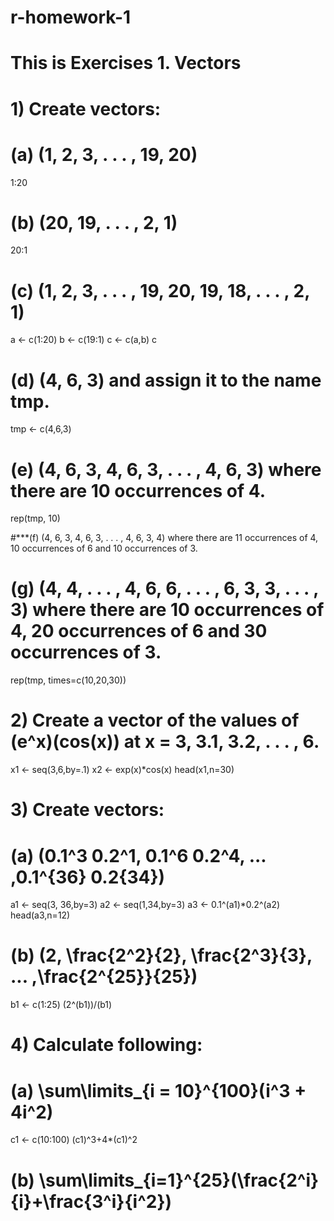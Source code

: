 # r-homework-1
# This is Exercises 1. Vectors

# 1) Create vectors:

#   (a) (1, 2, 3, . . . , 19, 20)

1:20

#   (b) (20, 19, . . . , 2, 1)

20:1

#   (c) (1, 2, 3, . . . , 19, 20, 19, 18, . . . , 2, 1)

a <- c(1:20)
b <- c(19:1)
c <- c(a,b)
c

#   (d) (4, 6, 3) and assign it to the name tmp.

tmp <- c(4,6,3)

#   (e) (4, 6, 3, 4, 6, 3, . . . , 4, 6, 3) where there are 10 occurrences of 4.

rep(tmp, 10)

#***(f) (4, 6, 3, 4, 6, 3, . . . , 4, 6, 3, 4) where there are 11 occurrences of 4, 10 occurrences of 6 and 10 occurrences of 3.

#   (g) (4, 4, . . . , 4, 6, 6, . . . , 6, 3, 3, . . . , 3) where there are 10 occurrences of 4, 20 occurrences of 6 and 30 occurrences of 3.

rep(tmp, times=c(10,20,30))

# 2) Create a vector of the values of (e^x)(cos(x)) at x = 3, 3.1, 3.2, . . . , 6.

x1 <- seq(3,6,by=.1)
x2 <- exp(x)*cos(x)
head(x1,n=30)

# 3) Create vectors:

#   (a) (0.1^3 0.2^1, 0.1^6 0.2^4, ... ,0.1^{36} 0.2{34})

a1 <- seq(3, 36,by=3)
a2 <- seq(1,34,by=3)
a3 <- 0.1^(a1)*0.2^(a2)
head(a3,n=12)

#   (b) (2, \frac{2^2}{2}, \frac{2^3}{3}, ... ,\frac{2^{25}}{25})

b1 <- c(1:25)
(2^(b1))/(b1)

# 4) Calculate following:

#   (a) \sum\limits_{i = 10}^{100}(i^3 + 4i^2)

c1 <- c(10:100)
(c1)^3+4*(c1)^2

#   (b) \sum\limits_{i=1}^{25}(\frac{2^i}{i}+\frac{3^i}{i^2})